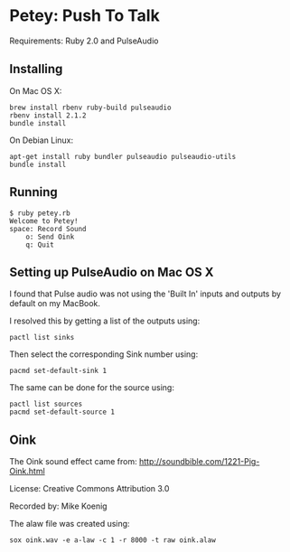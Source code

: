 Petey: Push To Talk
===================

Requirements: Ruby 2.0 and PulseAudio


Installing
----------

On Mac OS X:

    brew install rbenv ruby-build pulseaudio
    rbenv install 2.1.2
    bundle install

On Debian Linux:

    apt-get install ruby bundler pulseaudio pulseaudio-utils
    bundle install


Running
-------

    $ ruby petey.rb
    Welcome to Petey!
    space: Record Sound
        o: Send Oink
        q: Quit


Setting up PulseAudio on Mac OS X
---------------------------------

I found that Pulse audio was not using the 'Built In' inputs and outputs by default on my MacBook.

I resolved this by getting a list of the outputs using:

    pactl list sinks

Then select the corresponding Sink number using:

    pacmd set-default-sink 1

The same can be done for the source using:

    pactl list sources
    pacmd set-default-source 1



Oink
----

The Oink sound effect came from:
http://soundbible.com/1221-Pig-Oink.html

License: Creative Commons Attribution 3.0

Recorded by: Mike Koenig

The alaw file was created using:

    sox oink.wav -e a-law -c 1 -r 8000 -t raw oink.alaw


